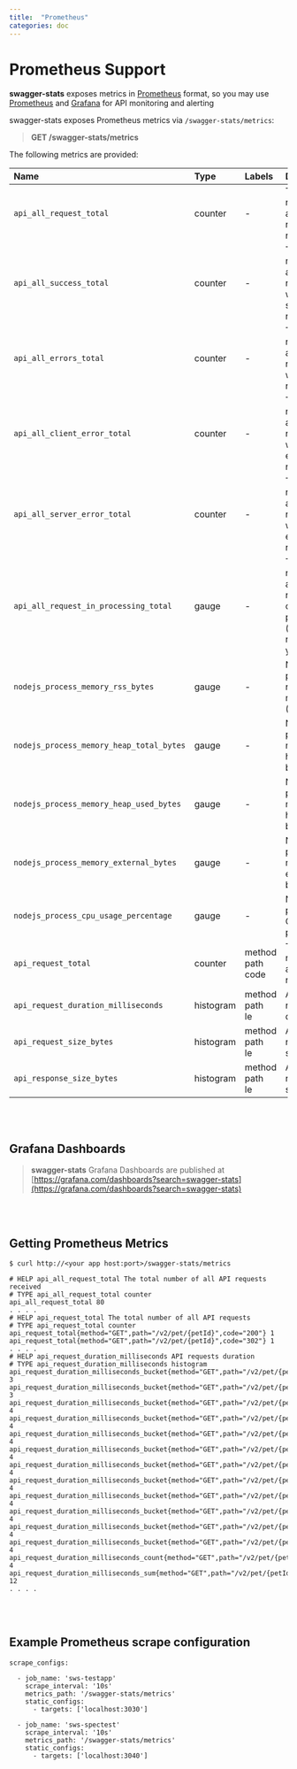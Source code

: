 ```yaml
---
title:  "Prometheus"
categories: doc
---
```


# Prometheus Support

**swagger-stats** exposes metrics in [Prometheus](https://prometheus.io/) format, so you may use [Prometheus](https://prometheus.io/) and [Grafana](https://grafana.com/) for API monitoring and alerting

swagger-stats exposes Prometheus metrics via `/swagger-stats/metrics`:

> **GET /swagger-stats/metrics** 

The following metrics are provided:

|Name           |Type     |Labels |Description
|:--------------|:--------|:----------|:----------
|`api_all_request_total`|counter|-|The total number of all API requests received|
|`api_all_success_total`|counter|-|The total number of all API requests with success response|
|`api_all_errors_total`|counter|-|The total number of all API requests with error response|
|`api_all_client_error_total`|counter|-|The total number of all API requests with client error response|
|`api_all_server_error_total`|counter|-|The total number of all API requests with server error response|
|`api_all_request_in_processing_total`|gauge|-|The total number of all API requests currently in processing (no response yet)|
|`nodejs_process_memory_rss_bytes`|gauge|-|Node.js process resident memory (RSS) bytes|
|`nodejs_process_memory_heap_total_bytes`|gauge|-|Node.js process memory heapTotal bytes|
|`nodejs_process_memory_heap_used_bytes`|gauge|-|Node.js process memory heapUsed bytes|
|`nodejs_process_memory_external_bytes`|gauge|-|Node.js process memory external bytes|
|`nodejs_process_cpu_usage_percentage`|gauge|-|Node.js process CPU usage percentage|
|`api_request_total`|counter|method<br/>path<br/>code|The total number of all API requests|
|`api_request_duration_milliseconds`|histogram|method<br/>path<br/>le|API requests duration|
|`api_request_size_bytes`|histogram|method<br/>path<br/>le|API requests size|
|`api_response_size_bytes`|histogram|method<br/>path<br/>le|API response size|

<br/>
<br/>


## Grafana Dashboards

> **swagger-stats** Grafana Dashboards are published at [https://grafana.com/dashboards?search=swagger-stats](https://grafana.com/dashboards?search=swagger-stats)

<br/>
<br/>

## Getting Prometheus Metrics 

```
$ curl http://<your app host:port>/swagger-stats/metrics
```
```
# HELP api_all_request_total The total number of all API requests received
# TYPE api_all_request_total counter
api_all_request_total 80
. . . .
# HELP api_request_total The total number of all API requests
# TYPE api_request_total counter
api_request_total{method="GET",path="/v2/pet/{petId}",code="200"} 1
api_request_total{method="GET",path="/v2/pet/{petId}",code="302"} 1
. . . .
# HELP api_request_duration_milliseconds API requests duration
# TYPE api_request_duration_milliseconds histogram
api_request_duration_milliseconds_bucket{method="GET",path="/v2/pet/{petId}",le="5"} 3
api_request_duration_milliseconds_bucket{method="GET",path="/v2/pet/{petId}",le="10"} 3
api_request_duration_milliseconds_bucket{method="GET",path="/v2/pet/{petId}",le="25"} 4
api_request_duration_milliseconds_bucket{method="GET",path="/v2/pet/{petId}",le="50"} 4
api_request_duration_milliseconds_bucket{method="GET",path="/v2/pet/{petId}",le="100"} 4
api_request_duration_milliseconds_bucket{method="GET",path="/v2/pet/{petId}",le="250"} 4
api_request_duration_milliseconds_bucket{method="GET",path="/v2/pet/{petId}",le="500"} 4
api_request_duration_milliseconds_bucket{method="GET",path="/v2/pet/{petId}",le="1000"} 4
api_request_duration_milliseconds_bucket{method="GET",path="/v2/pet/{petId}",le="2500"} 4
api_request_duration_milliseconds_bucket{method="GET",path="/v2/pet/{petId}",le="5000"} 4
api_request_duration_milliseconds_bucket{method="GET",path="/v2/pet/{petId}",le="10000"} 4
api_request_duration_milliseconds_bucket{method="GET",path="/v2/pet/{petId}",le="+Inf"} 4
api_request_duration_milliseconds_count{method="GET",path="/v2/pet/{petId}"} 4
api_request_duration_milliseconds_sum{method="GET",path="/v2/pet/{petId}"} 12
. . . . 

```

<br/>
<br/>

## Example Prometheus scrape configuration

```
scrape_configs:

  - job_name: 'sws-testapp'
    scrape_interval: '10s'
    metrics_path: '/swagger-stats/metrics'
    static_configs:
      - targets: ['localhost:3030']

  - job_name: 'sws-spectest'
    scrape_interval: '10s'
    metrics_path: '/swagger-stats/metrics'
    static_configs:
      - targets: ['localhost:3040']

```
